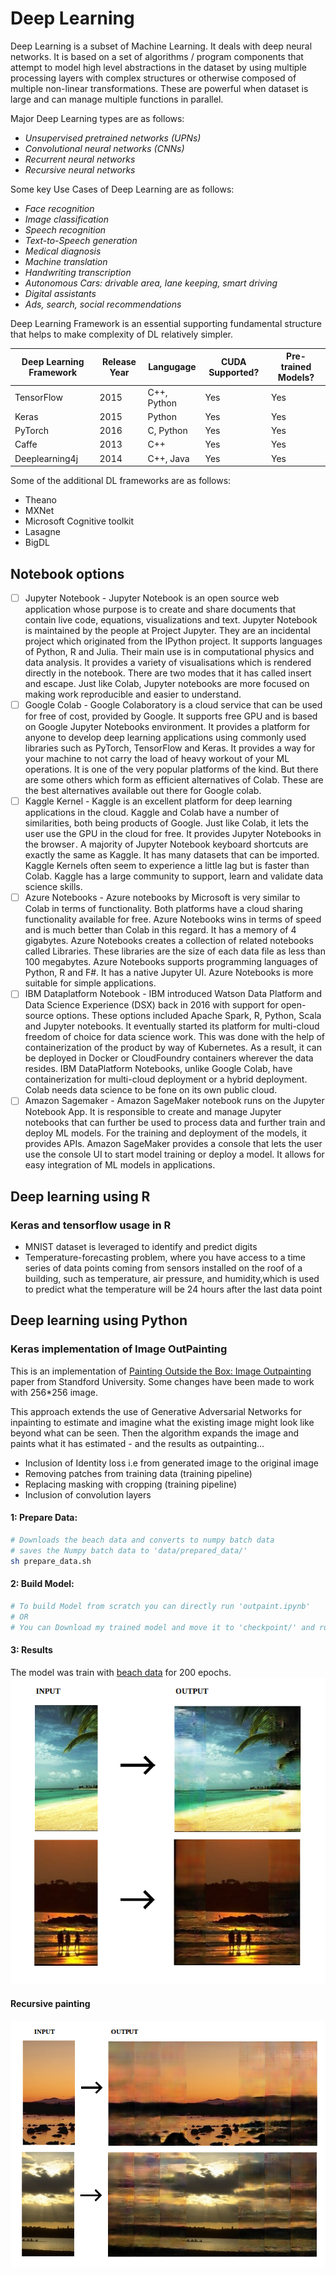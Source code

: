 
# Deep Learning

Deep Learning is a subset of Machine Learning. It deals with deep neural networks. It is based on a set of algorithms / program components that attempt to model high level abstractions in the dataset by using multiple processing layers with complex structures or otherwise composed of multiple non-linear transformations.
These are powerful when dataset is large and can manage multiple functions in parallel.

Major Deep Learning types are as follows:

* _Unsupervised pretrained networks (UPNs)_
* _Convolutional neural networks (CNNs)_
* _Recurrent neural networks_
* _Recursive neural networks_

Some key Use Cases of Deep Learning are as follows:

* _Face recognition_
* _Image classification_
* _Speech recognition_
* _Text-to-Speech generation_
* _Medical diagnosis_
* _Machine translation_
* _Handwriting transcription_
* _Autonomous Cars: drivable area, lane keeping, smart driving_
* _Digital assistants_
* _Ads, search, social recommendations_

Deep Learning Framework is an essential supporting fundamental structure that helps to make complexity of DL relatively simpler. 

Deep Learning Framework | Release Year|Langugage  |CUDA Supported?|Pre-trained Models?|
------------------------|-------------|-----------|---------------|-------------------|
TensorFlow              | 2015        |C++, Python| Yes           | Yes               |
Keras                   | 2015        |Python     | Yes           | Yes               |
PyTorch                 | 2016        |C, Python  | Yes           | Yes               |
Caffe                   | 2013        |C++        | Yes           | Yes               |
Deeplearning4j          | 2014        |C++, Java  | Yes           | Yes               |

Some of the additional DL frameworks are as follows:
* Theano
* MXNet
* Microsoft Cognitive toolkit
* Lasagne
* BigDL

## Notebook options

- [ ] Jupyter Notebook - Jupyter Notebook is an open source web application whose purpose is to create and share documents that contain live code, equations, visualizations and text. Jupyter Notebook is maintained by the people at Project Jupyter. They are an incidental project which originated from the IPython project. It supports languages of  Python, R and Julia. Their main use is in computational physics and data analysis. It provides a variety of visualisations which is rendered directly in the notebook. There are two modes that it has called insert and escape. Just like Colab, Jupyter notebooks are more focused on making work reproducible and easier to understand.
- [ ] Google Colab - Google Colaboratory is a cloud service that can be used for free of cost, provided by Google. It supports free GPU and is based on Google Jupyter Notebooks environment. It provides a platform for anyone to develop deep learning applications using commonly used libraries such as PyTorch, TensorFlow and Keras. It provides a way for your machine to not carry the load of heavy workout of your ML operations. It is one of the very popular platforms of the kind. But there are some others which form as efficient alternatives of Colab. These are the best alternatives available out there for Google colab.
- [ ] Kaggle Kernel - Kaggle is an excellent platform for deep learning applications in the cloud. Kaggle and Colab have a number of similarities, both being products of Google. Just like Colab, it lets the user use the GPU in the cloud for free. It provides Jupyter Notebooks in the browser . A majority of Jupyter Notebook keyboard shortcuts are exactly the same as Kaggle. It has many datasets that can be imported. Kaggle Kernels often seem to experience a little lag but is faster than Colab. Kaggle has a large community to support, learn and validate data science skills.
- [ ] Azure Notebooks - Azure notebooks by Microsoft is very similar to Colab in terms of functionality. Both platforms have a cloud sharing functionality available for free. Azure Notebooks wins in terms of speed and is much better than Colab in this regard. It has a memory of 4 gigabytes. Azure Notebooks creates a collection of related notebooks called Libraries. These libraries are the size of each data file as less than 100 megabytes. Azure Notebooks supports programming languages of Python, R and F#. It has a native Jupyter UI. Azure Notebooks is more suitable for simple applications.
- [ ] IBM Dataplatform Notebook - IBM introduced Watson Data Platform and Data Science Experience (DSX) back in 2016 with support for open-source options. These options included Apache Spark, R, Python, Scala and Jupyter notebooks. It eventually started its platform for multi-cloud freedom of choice for data science work. This was done with the help of containerization of the product by way of Kubernetes. As a result, it can be deployed in Docker or CloudFoundry containers wherever the data resides. IBM DataPlatform Notebooks, unlike Google Colab, have containerization for multi-cloud deployment or a hybrid deployment. Colab needs data science to be fone on its own public cloud.
- [ ] Amazon Sagemaker - Amazon SageMaker notebook runs on the Jupyter Notebook App. It is responsible to create and manage Jupyter notebooks that can further be used to process data and further train and deploy ML models. For the training and deployment of the models, it provides APIs. Amazon SageMaker provides a console that lets the user use the console UI to start model training or deploy a model. It allows for easy integration of ML models in applications. 

## Deep learning using R

### Keras and tensorflow usage in R

* MNIST dataset is leveraged to identify and predict digits
* Temperature-forecasting problem, where you have access to a time series of data points coming from sensors installed on the roof of a building, such as temperature, air pressure, and humidity,which is used to predict what the temperature will be 24 hours after the last data point

## Deep learning using Python

### Keras implementation of Image OutPainting
This is an implementation of [Painting Outside the Box: Image Outpainting](https://cs230.stanford.edu/projects_spring_2018/posters/8265861.pdf) paper from Standford University. Some changes have been made to work with 256*256 image.

This approach extends the use of Generative Adversarial Networks for inpainting to estimate and imagine what the existing image might look like beyond what can be seen. Then the algorithm expands the image and paints what it has estimated - and the results as outpainting...

* Inclusion of Identity loss i.e from generated image to the original image
* Removing patches from training data (training pipeline)
* Replacing masking with cropping (training pipeline)
* Inclusion of convolution layers


#### 1: Prepare Data: 
```sh
# Downloads the beach data and converts to numpy batch data
# saves the Numpy batch data to 'data/prepared_data/'
sh prepare_data.sh
```

#### 2: Build Model: 
```sh
# To build Model from scratch you can directly run 'outpaint.ipynb' 
# OR
# You can Download my trained model and move it to 'checkpoint/' and run it.
```


#### 3: Results
The model was train with [beach data](http://cvcl.mit.edu/scenedatabase/coast.zip)  for 200 epochs.
![Demo](/Image_Outpainting/data/beachdata1.png)

#### Recursive painting
![Demo](/Image_Outpainting/data/beachdata2.png)


